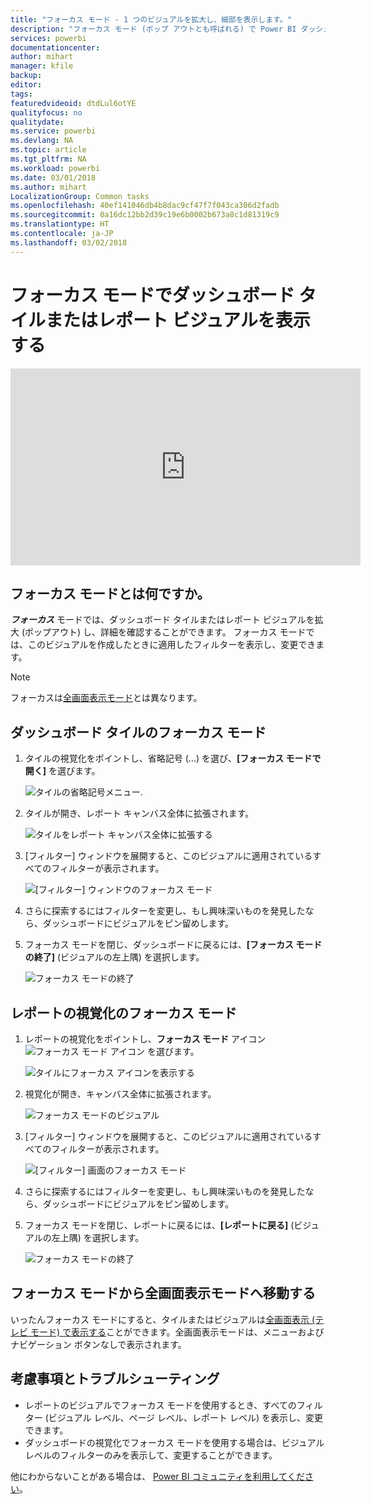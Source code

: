 ```yaml
---
title: "フォーカス モード - 1 つのビジュアルを拡大し、細部を表示します。"
description: "フォーカス モード (ポップ アウトとも呼ばれる) で Power BI ダッシュボード タイルまたはレポートの視覚エフェクトの表示を説明しているドキュメントです。"
services: powerbi
documentationcenter: 
author: mihart
manager: kfile
backup: 
editor: 
tags: 
featuredvideoid: dtdLul6otYE
qualityfocus: no
qualitydate: 
ms.service: powerbi
ms.devlang: NA
ms.topic: article
ms.tgt_pltfrm: NA
ms.workload: powerbi
ms.date: 03/01/2018
ms.author: mihart
LocalizationGroup: Common tasks
ms.openlocfilehash: 40ef141046db4b8dac9cf47f7f043ca306d2fadb
ms.sourcegitcommit: 0a16dc12bb2d39c19e6b0002b673a8c1d81319c9
ms.translationtype: HT
ms.contentlocale: ja-JP
ms.lasthandoff: 03/02/2018
---
```

# <a name="display-a-dashboard-tile-or-report-visual-in-focus-mode"></a>フォーカス モードでダッシュボード タイルまたはレポート ビジュアルを表示する
<iframe width="560" height="315" src="https://www.youtube.com/embed/dtdLul6otYE" frameborder="0" allowfullscreen></iframe>


## <a name="what-is-focus-mode"></a>フォーカス モードとは何ですか。
***フォーカス*** モードでは、ダッシュボード タイルまたはレポート ビジュアルを拡大 (ポップアウト) し、詳細を確認することができます。  フォーカス モードでは、このビジュアルを作成したときに適用したフィルターを表示し、変更できます。  

> [!NOTE]
> フォーカスは[全画面表示モード](service-fullscreen-mode.md)とは異なります。
> 
## <a name="focus-mode-for-dashboard-tiles"></a>ダッシュボード タイルのフォーカス モード
1. タイルの視覚化をポイントし、省略記号 (...) を選び、**[フォーカス モードで開く]** を選びます。 

    ![タイルの省略記号メニュー](media/service-focus-mode/power-bi-dashboard-focus-mode.png).
   
2. タイルが開き、レポート キャンバス全体に拡張されます。 

   ![タイルをレポート キャンバス全体に拡張する](media/service-focus-mode/power-bi-tile-focus.png)

3. [フィルター] ウィンドウを展開すると、このビジュアルに適用されているすべてのフィルターが表示されます。
   
   ![[フィルター] ウィンドウのフォーカス モード](media/service-focus-mode/power-bi-focus-filters.png)

4. さらに探索するにはフィルターを変更し、もし興味深いものを発見したなら、ダッシュボードにビジュアルをピン留めします。

5. フォーカス モードを閉じ、ダッシュボードに戻るには、**[フォーカス モードの終了]** (ビジュアルの左上隅) を選択します。
   
    ![フォーカス モードの終了](media/service-focus-mode/power-bi-tile-exit-focus.png)    


## <a name="focus-mode-for-report-visualizations"></a>レポートの視覚化のフォーカス モード

1. レポートの視覚化をポイントし、**フォーカス モード** アイコン ![フォーカス モード アイコン](media/service-focus-mode/pbi_popout.jpg) を選びます。  
   
   ![タイルにフォーカス アイコンを表示する](media/service-focus-mode/power-bi-hover-focus.png)
2. 視覚化が開き、キャンバス全体に拡張されます。 

   
   ![フォーカス モードのビジュアル](media/service-focus-mode/power-bi-display-focus-newer2.png)
3. [フィルター] ウィンドウを展開すると、このビジュアルに適用されているすべてのフィルターが表示されます。
   
   ![[フィルター] 画面のフォーカス モード](media/service-focus-mode/power-bi-display-focus-filters.png)
4. さらに探索するにはフィルターを変更し、もし興味深いものを発見したなら、ダッシュボードにビジュアルをピン留めします。   
5. フォーカス モードを閉じ、レポートに戻るには、**[レポートに戻る]** (ビジュアルの左上隅) を選択します。 
   
    ![フォーカス モードの終了](media/service-focus-mode/power-bi-exit-focus-report.png)  

## <a name="go-from-focus-mode-to-full-screen-mode"></a>フォーカス モードから全画面表示モードへ移動する
いったんフォーカス モードにすると、タイルまたはビジュアルは[全画面表示 (テレビ モード) で表示する](service-fullscreen-mode.md)ことができます。全画面表示モードは、メニューおよびナビゲーション ボタンなしで表示されます。

## <a name="considerations-and-troubleshooting"></a>考慮事項とトラブルシューティング
* レポートのビジュアルでフォーカス モードを使用するとき、すべてのフィルター (ビジュアル レベル、ページ レベル、レポート レベル) を表示し、変更できます。    
* ダッシュボードの視覚化でフォーカス モードを使用する場合は、ビジュアル レベルのフィルターのみを表示して、変更することができます。

他にわからないことがある場合は、 [Power BI コミュニティを利用してください](http://community.powerbi.com/)。

